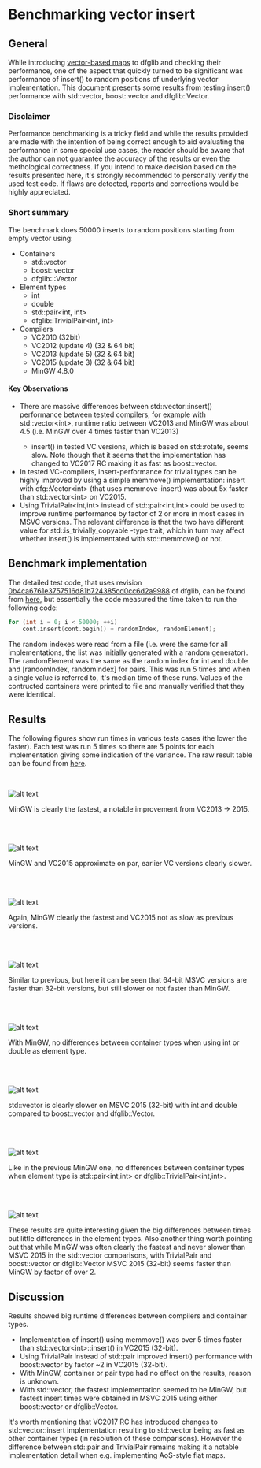 # Benchmarking vector insert

## General

While introducing [vector-based maps](https://github.com/tc3t/dfglib/tree/master/dfg/cont/MapVector.hpp) to dfglib and checking their performance, one of the aspect that quickly turned to be significant was performance of insert() to random positions of underlying vector implementation. This document presents some results from testing insert() performance with std::vector, boost::vector and dfglib::Vector.

### Disclaimer

Performance benchmarking is a tricky field and while the results provided are made with the intention of being correct enough to aid evaluating the performance in some special use cases, the reader should be aware that the author can not guarantee the accuracy of the results or even the methological correctness. If you intend to make decision based on the results presented here, it's strongly recommended to personally verify the used test code. If flaws are detected, reports and corrections would be highly appreciated.

### Short summary

The benchmark does 50000 inserts to random positions starting from empty vector using:
* Containers
    * std::vector
    * boost::vector
    * dfglib:::Vector
* Element types
    * int
    * double
    * std::pair<int, int>
    * dfglib::TrivialPair<int, int>
* Compilers
    * VC2010 (32bit)
    * VC2012 (update 4) (32 & 64 bit)
    * VC2013 (update 5) (32 & 64 bit)
    * VC2015 (update 3) (32 & 64 bit)
    * MinGW 4.8.0


#### Key Observations
* There are massive differences between std::vector<T>::insert() performance between tested compilers, for example with std::vector\<int\>, runtime ratio between VC2013 and MinGW was about 4.5 (i.e. MinGW over 4 times faster than VC2013)
    * insert() in tested VC versions, which is based on std::rotate, seems slow. Note though that it seems that the implementation has changed to VC2017 RC making it as fast as boost::vector.
* In tested VC-compilers, insert-performance for trivial types can be highly improved by using a simple memmove() implementation: insert with dfg::Vector\<int\> (that uses memmove-insert) was about 5x faster than std::vector\<int\> on VC2015.
* Using TrivialPair\<int,int\> instead of std::pair\<int,int\> could be used to improve runtime performance by factor of 2 or more in most cases in MSVC versions. The relevant difference is that the two have different value for std::is_trivially_copyable -type trait, which in turn may affect whether insert() is implementated with std::memmove() or not.


## Benchmark implementation

The detailed  test code, that uses revision [0b4ca6761e3757516d81b724385cd0cc6d2a9988](https://github.com/tc3t/dfglib/tree/0b4ca6761e3757516d81b724385cd0cc6d2a9988) of dfglib, can be found from [here](dfgTestContMapVectorPerformance.cpp), but essentially the code measured the time taken to run the following code:
```C++
for (int i = 0; i < 50000; ++i)
    cont.insert(cont.begin() + randomIndex, randomElement);
```

The random indexes were read from a file (i.e. were the same for all implementations, the list was initially generated with a random generator). The randomElement was the same as the random index for int and double and [randomIndex, randomIndex] for pairs. This was run 5 times and when a single value is referred to, it's median time of these runs. Values of the contructed containers were printed to file and manually verified that they were identical.

## Results

The following figures show run times in various tests cases (the lower the faster). Each test was run 5 times so there are 5 points for each implementation giving some indication of the variance. The raw result table can be found from [here](benchmarkVectorInsert.csv).

<br>

![alt text][std_vector_int]

MinGW is clearly the fastest, a notable improvement from VC2013 -> 2015.

<br>
<br>


![alt text][std_vector_double]

MinGW and VC2015 approximate on par, earlier VC versions clearly slower.

<br>
<br>

![alt text][std_vector_stdpair_int_int]

Again, MinGW clearly the fastest and VC2015 not as slow as previous versions.

<br>
<br>

![alt text][std_vector_TrivialPair_int_int]

Similar to previous, but here it can be seen that 64-bit MSVC versions are faster than 32-bit versions, but still slower or not faster than MinGW.

<br>
<br>

![alt text][container_comparison_intdouble_MinGW_4.8.0]

With MinGW, no differences between container types when using int or double as element type.

<br>
<br>

![alt text][container_comparison_intdouble_MSVC_2015]

std::vector is clearly slower on MSVC 2015 (32-bit) with int and double compared to boost::vector and dfglib::Vector. 

<br>
<br>

![alt text][container_comparison_pair_MinGW_4.8.0]

Like in the previous MinGW one, no differences between container types when element type is std::pair\<int,int\> or dfglib::TrivialPair\<int,int\>.

<br>
<br>

![alt text][container_comparison_pair_MSVC_2015]

These results are quite interesting given the big differences between times but little differences in the element types. Also another thing worth pointing out that while MinGW was often clearly the fastest and never slower than MSVC 2015 in the std::vector comparisons, with TrivialPair and boost::vector or dfglib::Vector MSVC 2015 (32-bit) seems faster than MinGW by factor of over 2.

[std_vector_int]: std__vector_int_.png
[std_vector_double]: std__vector_double_.png
[std_vector_stdpair_int_int]: std__vector_std__pair_int__int__.png
[std_vector_TrivialPair_int_int]: std__vector_TrivialPair_int__int__.png
[container_comparison_intdouble_MinGW_4.8.0]: container_comparison_intdouble_MinGW_4.8.0.png
[container_comparison_intdouble_MSVC_2015]: container_comparison_intdouble_MSVC_2015.png
[container_comparison_pair_MinGW_4.8.0]: container_comparison_pair_MinGW_4.8.0.png
[container_comparison_pair_MSVC_2015]: container_comparison_pair_MSVC_2015.png

## Discussion

Results showed big runtime differences between compilers and container types.
* Implementation of insert() using memmove() was over 5 times faster than std::vector\<int\>::insert() in VC2015 (32-bit).
* Using TrivialPair instead of std::pair improved insert() performance with boost::vector by factor ~2 in VC2015 (32-bit).
* With MinGW, container or pair type had no effect on the results, reason is unknown.
* With std::vector, the fastest implementation seemed to be MinGW, but fastest insert times were obtained in MSVC 2015 using either boost::vector or dfglib::Vector.

It's worth mentioning that VC2017 RC has introduced changes to std::vector::insert implementation resulting to std::vector being as fast as other container types (in resolution of these comparisons). However the difference between std::pair and TrivialPair remains making it a notable implementation detail when e.g. implementing AoS-style flat maps.